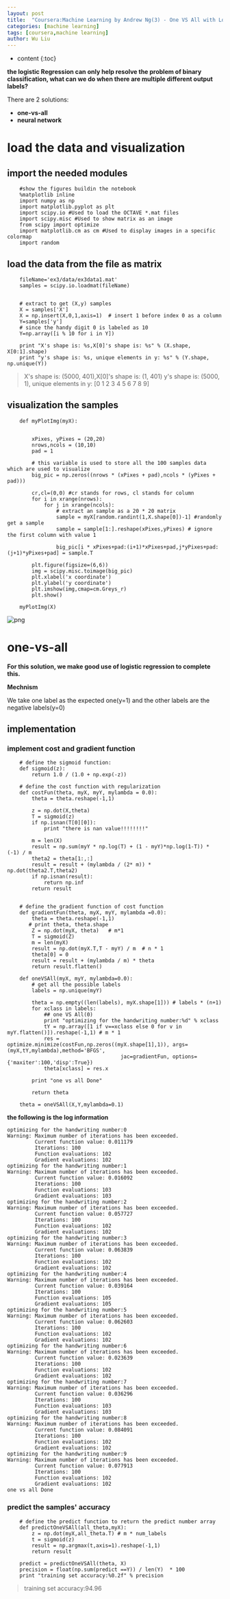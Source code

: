 ```yaml
---
layout: post
title:  "Coursera:Machine Learning by Andrew Ng(3) - One VS All with Logistic Regression"
categories: [machine learning]
tags: [coursera,machine learning]
author: Wu Liu
---
```


* content
{:toc}

**the logistic Regression can only help resolve the problem of binary
classification, what can we do when there are multiple different output
labels?**

There are 2 solutions:<br/>
 - **one-vs-all**
 - **neural network**




# load the data and visualization

## import the needed modules

```
    #show the figures buildin the notebook
    %matplotlib inline 
    import numpy as np
    import matplotlib.pyplot as plt
    import scipy.io #Used to load the OCTAVE *.mat files
    import scipy.misc #Used to show matrix as an image
    from scipy import optimize
    import matplotlib.cm as cm #Used to display images in a specific colormap
    import random
```

## load the data from the file as matrix

```
    fileName='ex3/data/ex3data1.mat'
    samples = scipy.io.loadmat(fileName)


    # extract to get (X,y) samples
    X = samples['X']
    X = np.insert(X,0,1,axis=1)  # insert 1 before index 0 as a column
    Y=samples['y']
    # since the handy digit 0 is labeled as 10
    Y=np.array([i % 10 for i in Y])
    
    print "X's shape is: %s,X[0]'s shape is: %s" % (X.shape, X[0:1].shape)
    print "y's shape is: %s, unique elements in y: %s" % (Y.shape, np.unique(Y))
```

>  X's shape is: (5000, 401),X[0]'s shape is: (1, 401)
>  y's shape is: (5000, 1), unique elements in y: [0 1 2 3 4 5 6 7 8 9]

## visualization the samples

```
    def myPlotImg(myX):
        
        
        xPixes, yPixes = (20,20)
        nrows,ncols = (10,10)
        pad = 1
        
        # this variable is used to store all the 100 samples data which are used to visualize
        big_pic = np.zeros((nrows * (xPixes + pad),ncols * (yPixes + pad)))
        
        cr,cl=(0,0) #cr stands for rows, cl stands for column
        for i in xrange(nrows):
            for j in xrange(ncols):
                # extract an sample as a 20 * 20 matrix
                sample = myX[random.randint(1,X.shape[0])-1] #randomly get a sample
                sample = sample[1:].reshape(xPixes,yPixes) # ignore the first column with value 1
                
                big_pic[i * xPixes+pad:(i+1)*xPixes+pad,j*yPixes+pad:(j+1)*yPixes+pad] = sample.T
        
        plt.figure(figsize=(6,6))
        img = scipy.misc.toimage(big_pic)
        plt.xlabel('x coordinate')
        plt.ylabel('y coordinate')
        plt.imshow(img,cmap=cm.Greys_r)
        plt.show()
                
    myPlotImg(X)   
```

![png](/images/ML/oneVSAll/MultiClassClassfication_6_0.png)


# one-vs-all
**For this solution, we make good use of logistic regression to complete this.**

**Mechnism**

We take one label as the expected one(y=1) and the other labels are the negative
labels(y=0)

## implementation

### implement cost and gradient function

```
    # define the sigmoid function:
    def sigmoid(z):
        return 1.0 / (1.0 + np.exp(-z))
    
    # define the cost function with regularization
    def costFun(theta, myX, myY, mylambda = 0.0):
        theta = theta.reshape(-1,1)
        
        z = np.dot(X,theta)
        T = sigmoid(z)
        if np.isnan(T[0][0]):
            print "there is nan value!!!!!!!!" 
            
        m = len(X)
        result = np.sum(myY * np.log(T) + (1 - myY)*np.log(1-T)) * (-1) / m
        theta2 = theta[1:,:]
        result = result + (mylambda / (2* m)) * np.dot(theta2.T,theta2)
        if np.isnan(result):
            return np.inf
        return result
        
    
    # define the gradient function of cost function
    def gradientFun(theta, myX, myY, mylambda =0.0):
        theta = theta.reshape(-1,1)
       # print theta, theta.shape
        Z = np.dot(myX, theta)   # m*1
        T = sigmoid(Z)
        m = len(myX)
        result = np.dot(myX.T,T - myY) / m  # n * 1
        theta[0] = 0
        result = result + (mylambda / m) * theta
        return result.flatten()
    
    def oneVSAll(myX, myY, mylambda=0.0):
        # get all the possible labels
        labels = np.unique(myY)
        
        theta = np.empty((len(labels), myX.shape[1])) # labels * (n+1)
        for xclass in labels:
            ## one VS All(0)
            print "optimizing for the handwriting number:%d" % xclass
            tY = np.array([1 if v==xclass else 0 for v in myY.flatten()]).reshape(-1,1) # m * 1
            res = optimize.minimize(costFun,np.zeros((myX.shape[1],1)), args=(myX,tY,mylambda),method='BFGS',
                                     jac=gradientFun, options={'maxiter':100,'disp':True})
            theta[xclass] = res.x
        
        print "one vs all Done"
        
        return theta
            
    theta = oneVSAll(X,Y,mylambda=0.1)    
```

**the following is the log information**

    optimizing for the handwriting number:0
    Warning: Maximum number of iterations has been exceeded.
             Current function value: 0.011179
             Iterations: 100
             Function evaluations: 102
             Gradient evaluations: 102
    optimizing for the handwriting number:1
    Warning: Maximum number of iterations has been exceeded.
             Current function value: 0.016092
             Iterations: 100
             Function evaluations: 103
             Gradient evaluations: 103
    optimizing for the handwriting number:2
    Warning: Maximum number of iterations has been exceeded.
             Current function value: 0.057727
             Iterations: 100
             Function evaluations: 102
             Gradient evaluations: 102
    optimizing for the handwriting number:3
    Warning: Maximum number of iterations has been exceeded.
             Current function value: 0.063839
             Iterations: 100
             Function evaluations: 102
             Gradient evaluations: 102
    optimizing for the handwriting number:4
    Warning: Maximum number of iterations has been exceeded.
             Current function value: 0.039164
             Iterations: 100
             Function evaluations: 105
             Gradient evaluations: 105
    optimizing for the handwriting number:5
    Warning: Maximum number of iterations has been exceeded.
             Current function value: 0.062603
             Iterations: 100
             Function evaluations: 102
             Gradient evaluations: 102
    optimizing for the handwriting number:6
    Warning: Maximum number of iterations has been exceeded.
             Current function value: 0.023639
             Iterations: 100
             Function evaluations: 102
             Gradient evaluations: 102
    optimizing for the handwriting number:7
    Warning: Maximum number of iterations has been exceeded.
             Current function value: 0.036296
             Iterations: 100
             Function evaluations: 103
             Gradient evaluations: 103
    optimizing for the handwriting number:8
    Warning: Maximum number of iterations has been exceeded.
             Current function value: 0.084091
             Iterations: 100
             Function evaluations: 102
             Gradient evaluations: 102
    optimizing for the handwriting number:9
    Warning: Maximum number of iterations has been exceeded.
             Current function value: 0.077913
             Iterations: 100
             Function evaluations: 102
             Gradient evaluations: 102
    one vs all Done


### predict the samples' accuracy

```
    # define the predict function to return the predict number array
    def predictOneVSAll(all_theta,myX):
        z = np.dot(myX,all_theta.T) # m * num_labels
        t = sigmoid(z)
        result = np.argmax(t,axis=1).reshape(-1,1)
        return result
    
    predict = predictOneVSAll(theta, X)
    precision = float(np.sum(predict ==Y)) / len(Y)  * 100
    print "training set accuracy:%0.2f" % precision
```

>    training set accuracy:94.96

